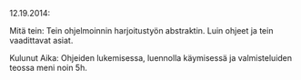 12.19.2014:

Mitä tein:
Tein ohjelmoinnin harjoitustyön abstraktin. Luin ohjeet ja tein vaadittavat asiat.   

Kulunut Aika:
Ohjeiden lukemisessa, luennolla käymisessä ja valmisteluiden teossa meni noin 5h.
